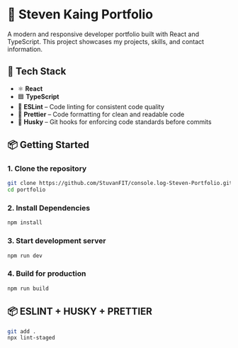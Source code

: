 # 💼 Steven Kaing Portfolio

A modern and responsive developer portfolio built with React and TypeScript. This project showcases my projects, skills, and contact information.
## 🚀 Tech Stack

- ⚛️ **React**
- 🟦 **TypeScript**
- 🧹 **ESLint** – Code linting for consistent code quality
- 🧼 **Prettier** – Code formatting for clean and readable code
- 🐶 **Husky** – Git hooks for enforcing code standards before commits

## 📦 Getting Started

### 1. Clone the repository

```bash
git clone https://github.com/StuvanFIT/console.log-Steven-Portfolio.git
cd portfolio
```

### 2. Install Dependencies

```bash
npm install
```

### 3. Start development server

```bash
npm run dev
```

### 4. Build for production

```bash
npm run build
```

## 📦 ESLINT + HUSKY + PRETTIER

```bash
git add .
npx lint-staged
```


